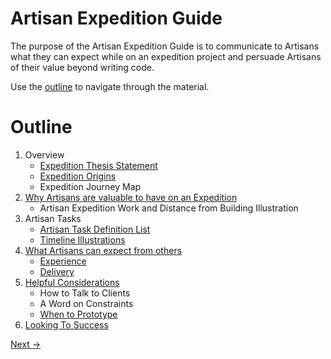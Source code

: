 # Artisan Expedition Guide
The purpose of the Artisan Expedition Guide is to communicate to Artisans what they can expect while on an expedition project and persuade Artisans of their value beyond writing code.

Use the [outline](#outline) to navigate through the material. 
# Outline

1. Overview
    - [Expedition Thesis Statement](./Overview/Thesis.md)
    - [Expedition Origins](./Overview/ExpeditionOrigins.md)
    - Expedition Journey Map
1. [Why Artisans are valuable to have on an Expedition](./ArtisansValueOnExpedition.md)
    - Artisan Expedition Work and Distance from Building Illustration
1. Artisan Tasks
    - [Artisan Task Definition List](./ArtisanTasks/ArtisanTaskDefinitionList.md)
    - [Timeline Illustrations](./ArtisanTasks/TimelineIllustrations.pdf)
1. [What Artisans can expect from others](./OthersInRelationToArtisans.md)
    - [Experience](./OthersInRelationToArtisans.md#experience)
    - [Delivery](./OthersInRelationToArtisans.md#delivery)
1. [Helpful Considerations](./HelpfulConsiderations.md)
    - How to Talk to Clients
    - A Word on Constraints
    - [When to Prototype](./ArtisanTasks/WhenToPrototype.md)
1. [Looking To Success](./LookingToSuccess.md)

[Next &rarr;](./Overview/Thesis.md)